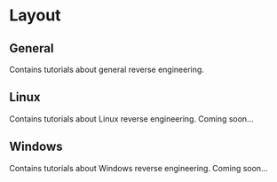 # Layout

## General

Contains tutorials about general reverse engineering.

## Linux 

Contains tutorials about Linux reverse engineering. Coming soon...

## Windows

Contains tutorials about Windows reverse engineering. Coming soon...

